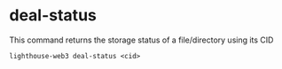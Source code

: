 # deal-status

This command returns the storage status of a file/directory using its CID

```
lighthouse-web3 deal-status <cid>
```
